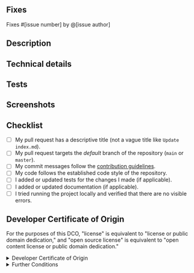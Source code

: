 ## Fixes

<!-- If PR doesn't fully resolve the issue, replace 'Fixes' below with 'Related to'. -->
<!-- If there is no issue being resolved, please open one before creating this pull request. -->

Fixes #[issue number] by @[issue author]

## Description

<!-- Concisely describe what the pull request does. -->

## Technical details

<!-- Add any other information or technical details about the implementation; or delete this section entirely. -->

## Tests

<!-- Give steps for the reviewer to verify that this PR fixes the problem; or delete this section entirely. -->

## Screenshots

<!-- Add screenshots to show the problem and the solution; or delete this section entirely. -->

## Checklist

<!-- Replace  the [ ] with [x] to check the boxes. -->

- [ ] My pull request has a descriptive title (not a vague title like `Update index.md`).
- [ ] My pull request targets the _default_ branch of the repository (`main` or `master`).
- [ ] My commit messages follow the [contribution guidelines](../CONTRIBUTING.md).
- [ ] My code follows the established code style of the repository.
- [ ] I added or updated tests for the changes I made (if applicable).
- [ ] I added or updated documentation (if applicable).
- [ ] I tried running the project locally and verified that there are no
      visible errors.

[best_practices]: https://gist.github.com/robertpainsi/b632364184e70900af4ab688decf6f53

## Developer Certificate of Origin

<!-- You must read and understand the following attestation. -->

For the purposes of this DCO, "license" is equivalent to "license or public domain dedication," and "open source license" is equivalent to "open content license or public domain dedication."

<details>
<summary>Developer Certificate of Origin</summary>

```
Developer Certificate of Origin
Version 1.1

Copyright (C) 2004, 2006 The Linux Foundation and its contributors.
1 Letterman Drive
Suite D4700
San Francisco, CA, 94129

Everyone is permitted to copy and distribute verbatim copies of this
license document, but changing it is not allowed.


Developer's Certificate of Origin 1.1

By making a contribution to this project, I certify that:

(a) The contribution was created in whole or in part by me and I
    have the right to submit it under the open source license
    indicated in the file; or

(b) The contribution is based upon previous work that, to the best
    of my knowledge, is covered under an appropriate open source
    license and I have the right under that license to submit that
    work with modifications, whether created in whole or in part
    by me, under the same open source license (unless I am
    permitted to submit under a different license), as indicated
    in the file; or

(c) The contribution was provided directly to me by some other
    person who certified (a), (b) or (c) and I have not modified
    it.

(d) I understand and agree that this project and the contribution
    are public and that a record of the contribution (including all
    personal information I submit with it, including my sign-off) is
    maintained indefinitely and may be redistributed consistent with
    this project or the open source license(s) involved.
```

</details>

<details>
<summary>Further Conditions</summary>

```
(e) This contribution does not grant me any rights to use the
    name of the project, the name of the author, the name of the
    organization, or the name of the author's organization in any
    advertising or publicity relating to this project or the
    contribution.
(f) This contribution does not grant me rights to any trademark or service
    mark belonging to the project, the author, the organization, or the
    author's organization.
```

</details>
